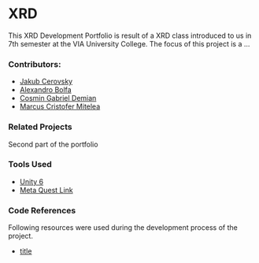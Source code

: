 # XRD

This XRD Development Portfolio is result of a XRD class introduced to us in 7th semester at the VIA University College. The focus of this project is a ...

### Contributors:

- [Jakub Cerovsky](https://github.com/JakubCerovsky)
- [Alexandro Bolfa](https://github.com/Reblayzer)
- [Cosmin Gabriel Demian](https://github.com/cosmindemian)
- [Marcus Cristofer Mitelea](https://github.com/mitmarcus)

### Related Projects

Second part of the portfolio

### Tools Used

- [Unity 6](https://unity.com/)
- [Meta Quest Link](https://www.meta.com/en-gb/help/quest/1517439565442928/)

### Code References

Following resources were used during the development process of the project.

- [title](https://www.example.com)
